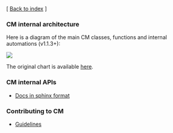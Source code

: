 [ [Back to index](README.md) ]

### CM internal architecture

Here is a diagram of the main CM classes, functions and internal automations (v1.1.3+):

![](https://cKnowledge.org/images/cm-diagram-v0.7.24.png)

The original chart is available [here](https://lucid.app/lucidchart/d95cf6bb-9beb-435b-80c0-1a7140dcf7ae/edit?invitationId=inv_4d177cce-595a-4a4a-8194-69abee06d2c7).

### CM internal APIs

* [Docs in sphinx format](https://cknowledge.org/docs/cm/api/cmind.html)


### Contributing to CM

* [Guidelines](../../CONTRIBUTING.md)
